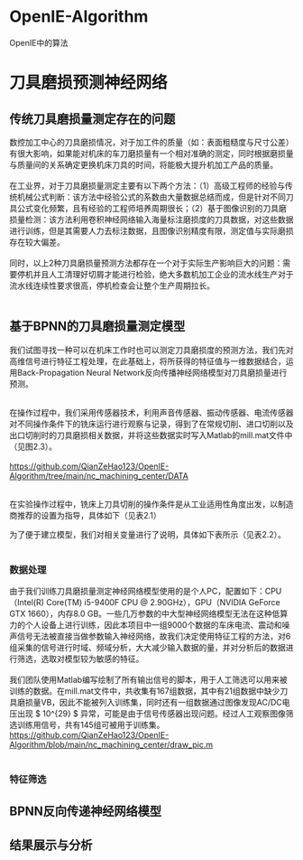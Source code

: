# OpenIE-Algorithm
 OpenIE中的算法
# 刀具磨损预测神经网络
##  传统刀具磨损量测定存在的问题
数控加工中心的刀具磨损情况，对于加工件的质量（如：表面粗糙度与尺寸公差）有很大影响，如果能对机床的车刀磨损量有一个相对准确的测定，同时根据磨损量与质量间的关系确定更换机床刀具的时间，将能极大提升机加工产品的质量。<br><br>
在工业界，对于刀具磨损量测定主要有以下两个方法：（1）高级工程师的经验与传统机械公式判断：该方法中经验公式的系数由大量数据总结而成，但是针对不同刀具公式变化频繁，且有经验的工程师培养周期很长；（2）基于图像识别的刀具磨损量检测：该方法利用卷积神经网络输入海量标注磨损度的刀具数据，对这些数据进行训练，但是其需要人力去标注数据，且图像识别精度有限，测定值与实际磨损存在较大偏差。<br><br>
同时，以上2种刀具磨损量预测方法都存在一个对于实际生产影响巨大的问题：需要停机并且人工清理好切屑才能进行检验，绝大多数机加工企业的流水线生产对于流水线连续性要求很高，停机检查会让整个生产周期拉长。<br><br>
## 基于BPNN的刀具磨损量测定模型
我们试图寻找一种可以在机床工作时也可以测定刀具磨损度的预测方法，我们先对高维信号进行特征工程处理，在此基础上，将所获得的特征值与一维数据结合，运用Back-Propagation Neural Network反向传播神经网络模型对刀具磨损量进行预测。<br><br>

在操作过程中，我们采用传感器技术，利用声音传感器、振动传感器、电流传感器对不同操作条件下的铣床运行进行观察与记录，得到了在常规切削、进口切削以及出口切削时的刀具磨损相关数据，并将这些数据实时写入Matlab的mill.mat文件中（见图2.3）。<br><br>
https://github.com/QianZeHao123/OpenIE-Algorithm/tree/main/nc_machining_center/DATA<br><br>

在实验操作过程中，铣床上刀具切削的操作条件是从工业适用性角度出发，以制造商推荐的设置为指导，具体如下（见表2.1）

为了便于建立模型，我们对相关变量进行了说明，具体如下表所示（见表2.2）。<br><br>

### 数据处理
由于我们训练刀具磨损量测定神经网络模型使用的是个人PC，配置如下：CPU（Intel(R) Core(TM) i5-9400F CPU @ 2.90GHz），GPU（NVIDIA GeForce GTX 1660），内存8.0 GB。一些几万参数的中大型神经网络模型无法在这种低算力的个人设备上进行训练，因此本项目中一组9000个数据的车床电流、震动和噪声信号无法被直接当做参数输入神经网络，故我们决定使用特征工程的方法，对6组采集的信号进行时域、频域分析，大大减少输入数据的量，并对分析后的数据进行筛选，选取对模型较为敏感的特征。<br><br>
我们团队使用Matlab编写绘制了所有输出信号的脚本，用于人工筛选可以用来被训练的数据。在mill.mat文件中，共收集有167组数据，其中有21组数据中缺少刀具磨损量VB，因此不能被列入训练集，同时还有一组数据通过图像发现AC/DC电压出现 $ 10^{29} $ 异常，可能是由于信号传感器出现问题。经过人工观察图像筛选训练用信号，共有145组可被用于训练集。
https://github.com/QianZeHao123/OpenIE-Algorithm/blob/main/nc_machining_center/draw_pic.m<br><br>

### 特征筛选
## BPNN反向传递神经网络模型
## 结果展示与分析
